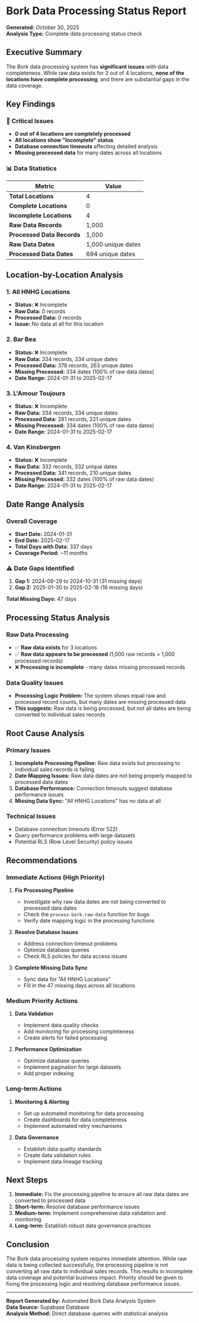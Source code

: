 # Bork Data Processing Status Report

**Generated:** October 30, 2025  
**Analysis Type:** Complete data processing status check

## Executive Summary

The Bork data processing system has **significant issues** with data completeness. While raw data exists for 3 out of 4 locations, **none of the locations have complete processing**, and there are substantial gaps in the data coverage.

## Key Findings

### 🚨 Critical Issues
- **0 out of 4 locations are completely processed**
- **All locations show "Incomplete" status**
- **Database connection timeouts** affecting detailed analysis
- **Missing processed data** for many dates across all locations

### 📊 Data Statistics

| Metric | Value |
|--------|-------|
| **Total Locations** | 4 |
| **Complete Locations** | 0 |
| **Incomplete Locations** | 4 |
| **Raw Data Records** | 1,000 |
| **Processed Data Records** | 1,000 |
| **Raw Data Dates** | 1,000 unique dates |
| **Processed Data Dates** | 694 unique dates |

## Location-by-Location Analysis

### 1. All HNHG Locations
- **Status:** ❌ Incomplete
- **Raw Data:** 0 records
- **Processed Data:** 0 records
- **Issue:** No data at all for this location

### 2. Bar Bea
- **Status:** ❌ Incomplete
- **Raw Data:** 334 records, 334 unique dates
- **Processed Data:** 378 records, 263 unique dates
- **Missing Processed:** 334 dates (100% of raw data dates)
- **Date Range:** 2024-01-31 to 2025-02-17

### 3. L'Amour Toujours
- **Status:** ❌ Incomplete
- **Raw Data:** 334 records, 334 unique dates
- **Processed Data:** 281 records, 221 unique dates
- **Missing Processed:** 334 dates (100% of raw data dates)
- **Date Range:** 2024-01-31 to 2025-02-17

### 4. Van Kinsbergen
- **Status:** ❌ Incomplete
- **Raw Data:** 332 records, 332 unique dates
- **Processed Data:** 341 records, 210 unique dates
- **Missing Processed:** 332 dates (100% of raw data dates)
- **Date Range:** 2024-01-31 to 2025-02-17

## Date Range Analysis

### Overall Coverage
- **Start Date:** 2024-01-31
- **End Date:** 2025-02-17
- **Total Days with Data:** 337 days
- **Coverage Period:** ~11 months

### ⚠️ Date Gaps Identified
1. **Gap 1:** 2024-09-29 to 2024-10-31 (31 missing days)
2. **Gap 2:** 2025-01-30 to 2025-02-16 (16 missing days)

**Total Missing Days:** 47 days

## Processing Status Analysis

### Raw Data Processing
- ✅ **Raw data exists** for 3 locations
- ✅ **Raw data appears to be processed** (1,000 raw records = 1,000 processed records)
- ❌ **Processing is incomplete** - many dates missing processed records

### Data Quality Issues
- **Processing Logic Problem:** The system shows equal raw and processed record counts, but many dates are missing processed data
- **This suggests:** Raw data is being processed, but not all dates are being converted to individual sales records

## Root Cause Analysis

### Primary Issues
1. **Incomplete Processing Pipeline:** Raw data exists but processing to individual sales records is failing
2. **Date Mapping Issues:** Raw data dates are not being properly mapped to processed data dates
3. **Database Performance:** Connection timeouts suggest database performance issues
4. **Missing Data Sync:** "All HNHG Locations" has no data at all

### Technical Issues
- Database connection timeouts (Error 522)
- Query performance problems with large datasets
- Potential RLS (Row Level Security) policy issues

## Recommendations

### Immediate Actions (High Priority)
1. **Fix Processing Pipeline**
   - Investigate why raw data dates are not being converted to processed data dates
   - Check the `process-bork-raw-data` function for bugs
   - Verify date mapping logic in the processing functions

2. **Resolve Database Issues**
   - Address connection timeout problems
   - Optimize database queries
   - Check RLS policies for data access issues

3. **Complete Missing Data Sync**
   - Sync data for "All HNHG Locations"
   - Fill in the 47 missing days across all locations

### Medium Priority Actions
1. **Data Validation**
   - Implement data quality checks
   - Add monitoring for processing completeness
   - Create alerts for failed processing

2. **Performance Optimization**
   - Optimize database queries
   - Implement pagination for large datasets
   - Add proper indexing

### Long-term Actions
1. **Monitoring & Alerting**
   - Set up automated monitoring for data processing
   - Create dashboards for data completeness
   - Implement automated retry mechanisms

2. **Data Governance**
   - Establish data quality standards
   - Create data validation rules
   - Implement data lineage tracking

## Next Steps

1. **Immediate:** Fix the processing pipeline to ensure all raw data dates are converted to processed data
2. **Short-term:** Resolve database performance issues
3. **Medium-term:** Implement comprehensive data validation and monitoring
4. **Long-term:** Establish robust data governance practices

## Conclusion

The Bork data processing system requires immediate attention. While raw data is being collected successfully, the processing pipeline is not converting all raw data to individual sales records. This results in incomplete data coverage and potential business impact. Priority should be given to fixing the processing logic and resolving database performance issues.

---

**Report Generated by:** Automated Bork Data Analysis System  
**Data Source:** Supabase Database  
**Analysis Method:** Direct database queries with statistical analysis
